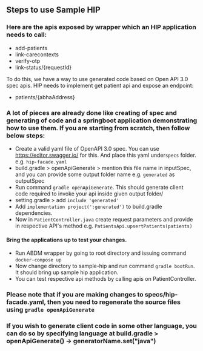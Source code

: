 ## Steps to use Sample HIP

### Here are the apis exposed by wrapper which an HIP application needs to call:
- add-patients
- link-carecontexts
- verify-otp
- link-status/{requestId}

To do this, we have a way to use generated code based on Open API 3.0 spec apis.
HIP needs to implement get patient api and expose an endpoint:
- patients/{abhaAddress}

### A lot of pieces are already done like creating of spec and generating of code and a springboot application demonstrating how to use them. If you are starting from scratch, then follow below steps:

- Create a valid yaml file of OpenAPI 3.0 spec. You can use https://editor.swagger.io/ for this. And place this yaml
  under`specs` folder. e.g. `hip-facade.yaml`
- build.gradle > openApiGenerate > mention this file name in inputSpec, and you can provide some output folder name e.g. 
  `generated` as outputSpec
- Run command ``gradle openApiGenerate``. This should generate client code required to invoke your api inside given output folder/
- setting.gradle > add `include 'generated'`
- Add `implementation project(':generated')` to build.gradle dependencies.
- Now in `PatientController.java` create request parameters and provide in respective API's method e.g. `PatientsApi.upsertPatients(patients)`

#### Bring the applications up to test your changes.
- Run ABDM wrapper by going to root directory and issuing command ``docker-compose up``
- Now change directory to sample-hip and run command ``gradle bootRun``. It should bring up sample hip application.
- You can test respective api methods by calling apis on PatientController.

### Please note that if you are making changes to specs/hip-facade.yaml, then you need to regenerate the source files using `gradle openApiGenerate`

### If you wish to generate client code in some other language, you can do so by specifying language at build.gradle > openApiGenerate() -> generatorName.set("java")
